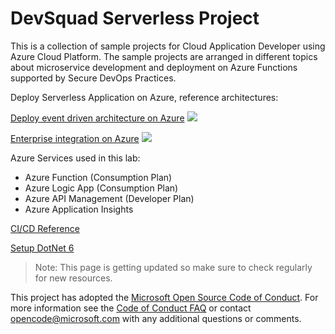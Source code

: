 # DevSquad Serverless Project

This is a collection of sample projects for Cloud Application Developer using Azure Cloud Platform. The sample projects are arranged in different topics about microservice development and deployment on Azure Functions supported by Secure DevOps Practices.

Deploy Serverless Application on Azure, reference architectures:

[Deploy event driven architecture on Azure](https://docs.microsoft.com/en-us/azure/architecture/reference-architectures/serverless/cloud-automation)
![](https://docs.microsoft.com/en-us/azure/architecture/reference-architectures/serverless/_images/cloud-automation.png)

[Enterprise integration on Azure](https://docs.microsoft.com/en-us/azure/architecture/reference-architectures/enterprise-integration/basic-enterprise-integration)
![](https://docs.microsoft.com/en-us/azure/architecture/reference-architectures/enterprise-integration/_images/simple-enterprise-integration.png)

Azure Services used in this lab:
* Azure Function (Consumption Plan)
* Azure Logic App (Consumption Plan)
* Azure API Management (Developer Plan)
* Azure Application Insights

[CI/CD Reference](https://docs.microsoft.com/en-us/azure/azure-functions/functions-how-to-github-actions?tabs=dotnet)

[Setup DotNet 6](https://github.com/actions/setup-dotnet)

> Note: This page is getting updated so make sure to check regularly for new resources.

This project has adopted the [Microsoft Open Source Code of Conduct](https://opensource.microsoft.com/codeofconduct/). For more information see the [Code of Conduct FAQ](https://opensource.microsoft.com/codeofconduct/faq/) or contact [opencode@microsoft.com](mailto:opencode@microsoft.com) with any additional questions or comments.
